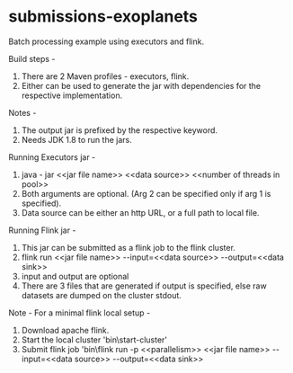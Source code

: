 # submissions-exoplanets
Batch processing example using executors and flink.

Build steps -

1. There are 2 Maven profiles - executors, flink.
2. Either can be used to generate the jar with dependencies for the respective implementation.

Notes -
1. The output jar is prefixed by the respective keyword.
2. Needs JDK 1.8 to run the jars.

Running Executors jar -
1. java - jar \<<jar file name\>> \<<data source\>> \<<number of threads in pool\>>
2. Both arguments are optional. (Arg 2 can be specified only if arg 1 is specified).
3. Data source can be either an http URL, or a full path to local file.
    
Running Flink jar -
1. This jar can be submitted as a flink job to the flink cluster.
2. flink run \<<jar file name\>> --input=\<<data source\>> --output=\<<data sink\>>
3. input and output are optional
4. There are 3 files that are generated if output is specified, else raw datasets are dumped on the cluster stdout.

Note - For a minimal flink local setup -
1. Download apache flink.
2. Start the local cluster 'bin\start-cluster'
3. Submit flink job 'bin\flink run -p \<<parallelism\>> \<<jar file name\>> --input=\<<data source\>> --output=\<<data sink\>>

